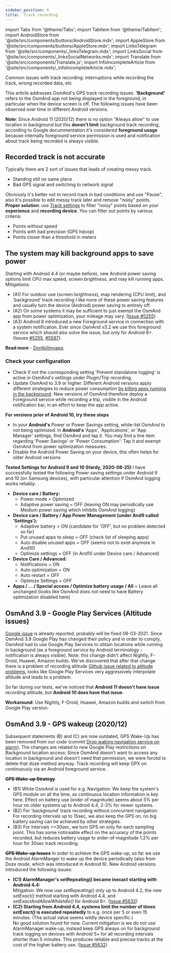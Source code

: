 ```yaml
---
sidebar_position: 4
title:  Track recording
---
```


import Tabs from '@theme/Tabs';
import TabItem from '@theme/TabItem';
import AndroidStore from '@site/src/components/buttons/AndroidStore.mdx';
import AppleStore from '@site/src/components/buttons/AppleStore.mdx';
import LinksTelegram from '@site/src/components/_linksTelegram.mdx';
import LinksSocial from '@site/src/components/_linksSocialNetworks.mdx';
import Translate from '@site/src/components/Translate.js';
import InfoIncompleteArticle from '@site/src/components/_infoIncompleteArticle.mdx';

<InfoIncompleteArticle/>

Common issues with track recording: interruptions while recording the track, wrong recorded data, etc

This article addresses OsmAnd's GPS track recording issues. **'Background'** refers to the OsmAnd app not being displayed in the foreground, in particular when the device screen is off.
The following issues have been observed over time in different Android versions.

**Note**: Since Android 11 (2020/12) there is no option "Always allow" to use location in background but this **doesn't limit** background track recording, according to Google docummentation it's considered **foreground usage** because internally foreground service permission is used and notification about track being recorded is always visible.


## Recorded track is not accurate

Typically there are 2 sort of issues that leads of creating messy track.
- Standing still on same place 
- Bad GPS signal and switching to network signal

Obviously it's better not to record track in bad conditions and use "Pause", also it's possible to edit messy track later and remove "noisy" points. 
**Proper solution**: use [Track settings](../plugins/trip-recording) to filter "noisy" points based on your **experience** and **recording device**. You can filter out points by various criteria: 
- Points without speed
- Points with bad precision (GPS hdoop)
- Points closer than a threshold in meters

## The system may kill background apps to save power
Starting with Android 4.4 (or maybe before), new Android power saving options limit CPU max speed, screen brightness, and may kill running apps. Mitigations:
- (A1) For outdoor use (screen brightness), map rendering (CPU limit), and 'background' track recording I like none of these power saving features and usually turn the device (Android) power saving to entirely off.
- (A2) On some systems it may be sufficient to just exempt the OsmAnd app from power optimization, your mileage may vary. ([Issue \#5255](https://github.com/osmandapp/Osmand/issues/5255))
- (A3) Android 8 introduced a new Foreground service in connection with a system notification. Ever since OsmAnd v3.2 we use this foreground service which should also solve the issue, but only for Android 8+. (Issues [\#5255](https://github.com/osmandapp/Osmand/issues/5255), [\#5587](https://github.com/osmandapp/Osmand/issues/5587)). 

**Read more** - [Dontkillmyapp](https://dontkillmyapp.com/).

### Check your configuration
* Check if not the corresponding setting 'Prevent standalone logging' is active in OsmAnd's settings under Plugin/Trip recording.
* Update OsmAnd to 3.9 or higher. Different Android versions apply different strategies to reduce power consumption [by killing apps running in the background](https://dontkillmyapp.com/). New versions of OsmAnd therefore deploy a Foreground service while recording a trip, visible in the Android notification bar, in an effort to keep the app active.

**For versions prior of Android 10, try these steps**
* In your **Android's** Power or Power Savings setting, white-list OsmAnd to not being optimized: In **Android's** 'Apps', 'Applications', or 'App Manager' settings, find OsmAnd and tap it. You may find a line item regarding 'Power Savings' or 'Power Consumption': Tap it and exempt OsmAnd from power optimization measures.
* Disable the Android Power Saving on your device, this often helps for older Android versions

**Tested Settings for Android 9 and 10 (Hardy, 2020-08-25)**
I have successfully tested the following Power saving settings under Android 9 and 10 (on Samsung devices), with particular attention if OsmAnd logging works reliably:

* **Device care / Battery:**
  * Power mode = Optimized
  * Adaptive power saving = OFF (leaving ON may periodically use Medium power saving which inhibits OsmAnd logging)
* **Device care / Battery / App Power Management (under And9 called 'Settings'):**
  * Adaptive battery = ON (candidate for 'OFF', but no problem detected so far)
  * Put unused apps to sleep = OFF (check list of sleeping apps)
  * Auto disable unused apps = OFF (seems not to exist anymore in And10)
  * Optimize settings = OFF (in And10 under Device care / Advanced)
* **Device Care / Advanced:**
  * Notifications = ON
  * Auto optimization = ON
  * Auto restart = OFF
  * Optimize Settings = OFF
* **Apps / ... / Special access / Optimize battery usage / All** = Leave all unchanged (looks like OsmAnd does not need to have Battery optimization disabled here)


## OsmAnd 3.9 - Google Play Services (Altitude issues)
[Google issue](https://issuetracker.google.com/issues/180218747) is already reported, probably will be fixed 09-03-2021.
Since OsmAnd 3.9 Google Play has changed their policy and in order to comply, OsmAnd had to use Google Play Services to obtain locations while running in background (as a foreground service by Android terminology - notification is always visible). Note: this change didn't affect Nightly, F-Droid, Huawei, Amazon builds. 
We've discovered that after that change there is a problem of recording altitude [Github issue related to altitude problems](https://github.com/osmandapp/OsmAnd/issues/10864), looks like Google Play Services very aggressively interpolate altitude and leads to a problem.

So far during our tests, we've noticed that **Android 11 doesn't have issue** recording altitude, but **Android 10 does have that issue**.

**Workaround**:  Use Nightly, F-Droid, Huawei, Amazon builds and switch from Google Play version. 


## OsmAnd 3.9 - GPS wakeup (2020/12)
Subsequent statements (B) and (C) are now outdated, GPS Wake-Up has been removed from our code (commit [Drop waking navigation service on alarm](https://github.com/osmandapp/OsmAnd/commit/950a9cc8f8660b3f3d750391ddc1429d5dc38b34)). The changes are related to new Google Play restrictions on Background location access: Since OsmAnd doesn't want to access any location in background and doesn't need that permission, we were forced to delete that doze method anyway.
Track recording will keep GPX on continuously via an Android foreground service. 

**<del> GPS Wake-up Strategy</del>**
- (B1) While OsmAnd is used for e.g. Navigation: We keep the system's GPS module on all the time, as continuous location information is key here. Effect on battery use (order of magnitude) seems about 5% per hour on older systems up to Android 4.4, 2-3% for newer systems.
- (B2) For 'background' track recording without concurrent navigation: For recording intervals up to 15sec, we also keep the GPS on, no big battery saving can be achieved by other strategies.
- (B3) For intervals \>=30sec, we turn GPS on only for each sampling point. This has some noticeable effect on the accuracy of the points recorded, but reduces battery usage to order-of-magnitude 1.2% per hour for 30sec track recording.

**<del> GPS Wake-up Issues</del>**
In order to achieve the GPS wake-up, so far we use the Android AlarmManger to wake up the device periodically (also from Doze mode, which was introduced in Android 6). New Android versions introduced the following issues:
- **(C1) AlarmManager's setRepeating() became inexact starting with Android 4.4:**  
Mitigation: We now use *setRepeating()* only up to Android 4.2, the new *setExact()* method starting with Android 4.4, and *setExactAndAllowWhileIdle()* for Android 8+. ([Issue \#5632](https://github.com/osmandapp/Osmand/issues/5632))
- **(C2) Starting from Android 4.4, systems limit the number of times *setExact()* is executed repeatedly** to e.g. once per 5 or even 15 minutes. (The actual value seems wildly device specific.)  
No good solution found for now. Current mitigation is we do not use AlarmManager wake-up, instead keep GPS always on for background track logging on devices with Android 5+ for all recording intervals shorter than 5 minutes. This produces reliable and precise tracks at the cost of the higher battery use. ([Issue \#5632](https://github.com/osmandapp/Osmand/issues/5632))


